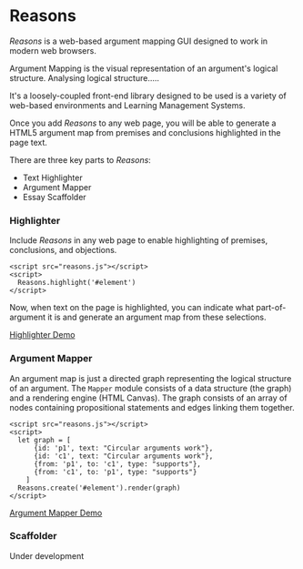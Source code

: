 # Reasons

*Reasons* is a web-based argument mapping GUI designed to work in modern web browsers.  

Argument Mapping is the visual representation of an argument's logical structure.  Analysing logical structure..... 

It's a loosely-coupled front-end library designed to be used is a variety of web-based environments and Learning Management Systems.

Once you add *Reasons* to any web page, you will be able to generate a HTML5 argument map from premises and conclusions highlighted in the page text.

There are three key parts to *Reasons*:

  - Text Highlighter
  - Argument Mapper
  - Essay Scaffolder 


### Highlighter  

Include *Reasons* in any web page to enable highlighting of premises, conclusions, and objections.

    <script src="reasons.js"></script>
    <script>
      Reasons.highlight('#element')
    </script>

Now, when text on the page is highlighted, you can indicate what part-of-argument it is and generate an argument map from these selections.

[Highlighter Demo](http://dave.kinkead.com.au/reasons/demo/highlighter)


### Argument Mapper

An argument map is just a directed graph representing the logical structure of an argument.  The `Mapper` module consists of a data structure (the graph) and a rendering engine (HTML Canvas).  The graph consists of an array of nodes containing propositional statements and edges linking them together.

    <script src="reasons.js"></script>
    <script>
      let graph = [
          {id: 'p1', text: "Circular arguments work"},
          {id: 'c1', text: "Circular arguments work"},
          {from: 'p1', to: 'c1', type: "supports"},
          {from: 'c1', to: 'p1', type: "supports"}
        ]
      Reasons.create('#element').render(graph)
    </script>
    

[Argument Mapper Demo](http://dave.kinkead.com.au/reasons/)

### Scaffolder

Under development
